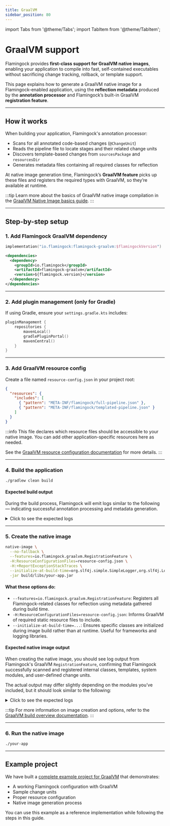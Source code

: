 ```yaml
---
title: GraalVM
sidebar_position: 80
---
```


import Tabs from '@theme/Tabs';
import TabItem from '@theme/TabItem';

# GraalVM support

Flamingock provides **first-class support for GraalVM native images**, enabling your application to compile into fast, self-contained executables without sacrificing change tracking, rollback, or template support.

This page explains how to generate a GraalVM native image for a Flamingock-enabled application, using the **reflection metadata** produced by the **annotation processor** and Flamingock’s built-in GraalVM **registration feature**.

---

## How it works

When building your application, Flamingock's annotation processor:

- Scans for all annotated code-based changes (`@ChangeUnit`)
- Reads the pipeline file to locate stages and their related change units
- Discovers template-based changes from `sourcesPackage` and `resourcesDir`
- Generates metadata files containing all required classes for reflection

At native image generation time, Flamingock’s **GraalVM feature** picks up these files and registers the required types with GraalVM, so they’re available at runtime.

:::tip
Learn more about the basics of GraalVM native image compilation in the [GraalVM Native Image basics guide](https://www.graalvm.org/latest/reference-manual/native-image/basics/).
:::

---

## Step-by-step setup

### 1. Add Flamingock GraalVM dependency

<Tabs groupId="gradle_maven">
<TabItem value="gradle" label="Gradle" default>

```kotlin
implementation("io.flamingock:flamingock-graalvm:$flamingockVersion")
```

</TabItem>
<TabItem value="maven" label="Maven">

```xml
<dependencies>
  <dependency>
    <groupId>io.flamingock</groupId>
    <artifactId>flamingock-graalvm</artifactId>
    <version>${flamingock.version}</version>
  </dependency>
</dependencies>
```

</TabItem>
</Tabs>

---

### 2. Add plugin management (only for Gradle)

If using Gradle, ensure your `settings.gradle.kts` includes:

```kotlin
pluginManagement {
    repositories {
        mavenLocal()
        gradlePluginPortal()
        mavenCentral()
    }
}
```

---

### 3. Add GraalVM resource config

Create a file named `resource-config.json` in your project root:

```json
{
  "resources": {
    "includes": [
      { "pattern": "META-INF/flamingock/full-pipeline.json" },
      { "pattern": "META-INF/flamingock/templated-pipeline.json" }
    ]
  }
}
```

:::info
This file declares which resource files should be accessible to your native image. You can add other application-specific resources here as needed.

See the [GraalVM resource configuration documentation](https://www.graalvm.org/latest/reference-manual/native-image/metadata/#resources) for more details.
:::

---

### 4. Build the application

```bash
./gradlew clean build
```

#### Expected build output

During the build process, Flamingock will emit logs similar to the following — indicating successful annotation processing and metadata generation.

<details>
<summary>Click to see the expected logs</summary>
<Tabs groupId="gradle_maven">
<TabItem value="gradle" label="Gradle" default>

```bash
> Task :compileJava
Note:    [Flamingock] Starting Flamingock annotation processor initialization.
Note:    [Flamingock] 'resources' parameter NOT passed. Using default 'src/main/resources'
Note:    [Flamingock] 'sources' parameter NOT passed. Searching in: '[src/main/java, src/main/kotlin, src/main/scala, src/main/groovy]'
Note:    [Flamingock] Reading flamingock pipeline from file: 'src/main/resources/flamingock/pipeline.yaml'
Note:    [Flamingock] Initialization completed. Processed templated-based changes.
Note:    [Flamingock] Searching for code-based changes (Java classes annotated with @Change or legacy @ChangeUnit annotations)
Note:    [Flamingock] Reading flamingock pipeline from file: 'src/main/resources/flamingock/pipeline.yaml'
Note:    [Flamingock] Finished processing annotated classes and generating metadata.
Note:    [Flamingock] Final processing round detected - skipping execution.
```

</TabItem>
<TabItem value="maven" label="Maven">

```bash
[INFO]   [Flamingock] Starting Flamingock annotation processor initialization.
[INFO]   [Flamingock] 'resources' parameter NOT passed. Using default 'src/main/resources'
[INFO]   [Flamingock] 'sources' parameter NOT passed. Searching in: '[src/main/java, src/main/kotlin, src/main/scala, src/main/groovy]'
[INFO]   [Flamingock] Reading flamingock pipeline from file: 'src/main/resources/flamingock/pipeline.yaml'
[INFO]   [Flamingock] Initialization completed. Processed templated-based changes.
[INFO]   [Flamingock] Searching for code-based changes (Java classes annotated with @Change or legacy @ChangeUnit annotations)
[INFO]   [Flamingock] Reading flamingock pipeline from file: 'src/main/resources/flamingock/pipeline.yaml'
[INFO]   [Flamingock] Finished processing annotated classes and generating metadata.
[INFO]   [Flamingock] Final processing round detected - skipping execution.
```

</TabItem>
</Tabs>
</details>


---

### 5. Create the native image

```bash
native-image \
  --no-fallback \
  --features=io.flamingock.graalvm.RegistrationFeature \
  -H:ResourceConfigurationFiles=resource-config.json \
  -H:+ReportExceptionStackTraces \
  --initialize-at-build-time=org.slf4j.simple.SimpleLogger,org.slf4j.LoggerFactory,org.slf4j.impl.StaticLoggerBinder \
  -jar build/libs/your-app.jar
```

#### What these options do:

- `--features=io.flamingock.graalvm.RegistrationFeature`: Registers all Flamingock-related classes for reflection using metadata gathered during build time.
- `-H:ResourceConfigurationFiles=resource-config.json`: Informs GraalVM of required static resource files to include.
- `--initialize-at-build-time=...`: Ensures specific classes are initialized during image build rather than at runtime. Useful for frameworks and logging libraries.

#### Expected native image output

When creating the native image, you should see log output from Flamingock's GraalVM `RegistrationFeature`, confirming that Flamingock successfully scanned and registered internal classes, templates, system modules, and user-defined change units. 

The actual output may differ slightly depending on the modules you’ve included, but it should look similar to the following:
<details>
<summary>Click to see the expected logs</summary>
```
 - io.flamingock.graalvm.RegistrationFeature
[Flamingock] Starting GraalVM classes registration
[Flamingock] Starting registration of internal classes
    Registering class: io.flamingock.core.task.TaskDescriptor 
    Registering class: io.flamingock.core.task.AbstractTaskDescriptor 
    Registering class: io.flamingock.core.preview.PreviewPipeline 
    Registering class: io.flamingock.core.preview.PreviewStage 
    Registering class: io.flamingock.core.preview.CodePreviewChangeUnit 
    Registering class: io.flamingock.core.preview.CodePreviewLegacyChangeUnit 
    Registering class: io.flamingock.core.preview.PreviewMethod 
    Registering class: io.flamingock.core.api.template.ChangeTemplateConfig 
    Registering class: io.flamingock.core.preview.TemplatePreviewChangeUnit 
    Registering class: io.flamingock.core.pipeline.Pipeline 
    Registering class: io.flamingock.core.pipeline.LoadedStage 
    Registering class: io.flamingock.core.task.loaded.AbstractLoadedTask 
    Registering class: io.flamingock.core.task.loaded.AbstractReflectionLoadedTask 
    Registering class: io.flamingock.core.task.loaded.AbstractLoadedChangeUnit 
    Registering class: io.flamingock.core.task.loaded.CodeLoadedChangeUnit 
    Registering class: io.flamingock.core.task.loaded.TemplateLoadedChangeUnit 
    Registering class: java.nio.charset.CoderResult 
[Flamingock] Completed internal classes
[Flamingock] Starting registration of templates
    Registering class: io.flamingock.core.api.template.TemplateFactory 
    Registering class: io.flamingock.core.api.template.ChangeTemplate 
    Registering class: io.flamingock.core.api.template.AbstractChangeTemplate 
    Registering class: io.flamingock.template.mongodb.MongoChangeTemplate 
    Registering class: io.flamingock.template.mongodb.model.MongoOperation 
    Registering class: io.flamingock.template.mongodb.MongoChangeTemplateConfig 
[Flamingock] Completed templates
[Flamingock] Starting registration of system modules
    Registering class: io.flamingock.core.engine.audit.importer.changeunit.MongockImporterChangeUnit 
    Registering class: io.flamingock.core.engine.audit.importer.ImporterModule 
[Flamingock] Completed system modules
[Flamingock] Starting registration of user classes
    Registering class: io.flamingock.changes._1_create_clients_collection_change 
    Registering class: io.flamingock.changes._2_insertClientFederico_change 
    Registering class: io.flamingock.changes._3_insert_client_jorge 
[Flamingock] Completed user classes
[Flamingock] Completed GraalVM classes registration
```
</details>

:::tip
For more information on image creation and options, refer to the [GraalVM build overview documentation](https://www.graalvm.org/latest/reference-manual/native-image/overview/Build-Overview/).
:::

---

### 6. Run the native image

```bash
./your-app
```

---

## Example project

We have built a [complete example project for GraalVM](https://github.com/mongock/flamingock-examples/tree/master/graalvm) that demonstrates:
- A working Flamingock configuration with GraalVM
- Sample change units
- Proper resource configuration
- Native image generation process

You can use this example as a reference implementation while following the steps in this guide.

